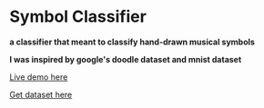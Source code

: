 # Symbol Classifier

**a classifier that meant to classify hand-drawn musical symbols**

**I was inspired by google's doodle dataset and mnist dataset**

[Live demo here](https://fmented.pythonanywhere.com/test)

[Get dataset here](https://fmented.pythonanywhere.com/test)
